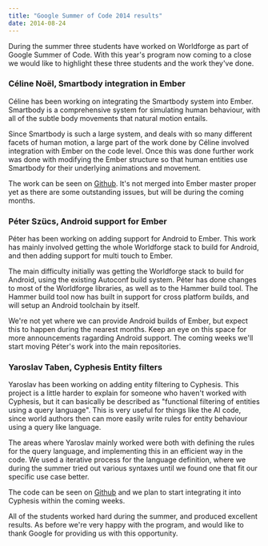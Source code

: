 ```yaml
---
title: "Google Summer of Code 2014 results"
date: 2014-08-24
---
```

During the summer three students have worked on Worldforge as part of Google Summer of Code. With this year's program
now coming to a close we would like to highlight these three students and the work they've done.

### Céline Noël, Smartbody integration in Ember

Céline has been working on integrating the Smartbody system into Ember. Smartbody is a comprehensive system for
simulating human behaviour, with all of the subtle body movements that natural motion entails.

Since Smartbody is such a large system, and deals with so many different facets of human motion, a large part of the
work done by Céline involved integration with Ember on the code level. Once this was done further work was done with
modifying the Ember structure so that human entities use Smartbody for their underlying animations and movement.

The work can be seen on [Github](https://github.com/Laefy/ember/commits/IntegrationSB). It's not merged into Ember
master proper yet as there are some outstanding issues, but will be during the coming months.

### Péter Szücs, Android support for Ember

Péter has been working on adding support for Android to Ember. This work has mainly involved getting the whole
Worldforge stack to build for Android, and then adding support for multi touch to Ember.

The main difficulty initially was getting the Worldforge stack to build for Android, using the existing Autoconf build
system. Péter has done changes to most of the Worldforge libraries, as well as to the Hammer build tool. The Hammer
build tool now has built in support for cross platform builds, and will setup an Android toolchain by itself.

We're not yet where we can provide Android builds of Ember, but expect this to happen during the nearest months. Keep an
eye on this space for more announcements ragarding Android support. The coming weeks we'll start moving Péter's work
into the main repositories.

### Yaroslav Taben, Cyphesis Entity filters

Yaroslav has been working on adding entity filtering to Cyphesis. This project is a little harder to explain for someone
who haven't worked with Cyphesis, but it can basically be described as "functional filtering of entities using a query
language". This is very useful for things like the AI code, since world authors then can more easily write rules for
entity behaviour using a query like language.

The areas where Yaroslav mainly worked were both with defining the rules for the query language, and implementing this
in an efficient way in the code. We used a iterative process for the language definition, where we during the summer
tried out various syntaxes until we found one that fit our specific use case better.

The code can be seen on [Github](https://github.com/ytaben/cyphesis/commits/entity_filter) and we plan to start
integrating it into Cyphesis within the coming weeks.

All of the students worked hard during the summer, and produced excellent results. As before we're very happy with the
program, and would like to thank Google for providing us with this opportunity.